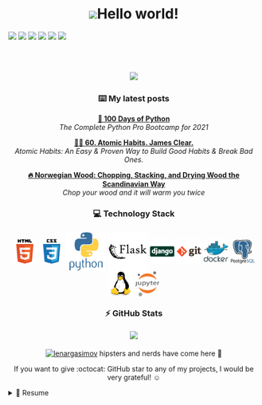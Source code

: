 <H1 align='center'>
<img src="https://octodex.github.com/images/daftpunktocat-thomas.gif" width="60px">Hello world! 
</H1>

<!-- Navbar links -->
[![](https://img.shields.io/badge/About%20me-%20my%20site-brightgreen)](https://lenargasimov.dev/templates/about.html)
[![](https://img.shields.io/badge/Blog-%20my%20blog-lightgrey)](https://lenar-blog.herokuapp.com)
[![](https://img.shields.io/badge/LinkedIn-lenargasimov-0077B5?logo=LinkedIn&logoColor=white&style=flat-square)](https://www.linkedin.com/in/lenargasimov)
[![](https://img.shields.io/badge/Twitter-lenargasimov-1DA1F2?logo=twitter&logoColor=white&style=flat-square)](https://twitter.com/lenargasimov)
[![](https://img.shields.io/badge/Last.fm-lenargasimov-D51007?logo=last.fm&logoColor=white&style=flat-square)](https://www.last.fm/user/lenargasimov)
[![](https://img.shields.io/badge/Soundcloud-lenargasimov-FF7700?logo=soundcloud&logoColor=white&style=flat-square)](https://soundcloud.com/lenargasimov)

<br/>
<br/>

<!-- Spotify -->
<p align='center'>
	<a href="#"><img src="https://spotify-recently-played-readme.vercel.app/api?user=lyc5820s2tgyaacnm646qlk8h"></a>
</p>

<!-- Latest posts -->
<div align='center'>
	<h3>⌨️ My latest posts</h3>
  <p><a href="https://lenar-blog.herokuapp.com/post/5"><b>🐍 100 Days of Python</b></a><br/><i> The Complete Python Pro Bootcamp for 2021</i></p>
  <p><a href="https://lenar-blog.herokuapp.com/post/7"><b>🏃‍♂️ 60. Atomic Habits. James Clear.</b></a><br/><i>Atomic Habits: An Easy & Proven Way to Build Good Habits & Break Bad Ones.</i></p>
  <p><a href="https://lenar-blog.herokuapp.com/post/1"><b>🔥 Norwegian Wood: Chopping, Stacking, and Drying Wood the Scandinavian Way</b></a><br/><i>Chop your wood and it will warm you twice</i></p>
</div>

<!-- Technologies I know -->
<h3 align="center">
	💻 Technology Stack <br/><br/>
	<img align="center" src="https://raw.githubusercontent.com/devicons/devicon/master/icons/html5/html5-original-wordmark.svg" alt="devicon" height="50" width="50" />
	<img align="center" src="https://raw.githubusercontent.com/devicons/devicon/master/icons/css3/css3-original-wordmark.svg" alt="devicon" height="50" width="50" />
	<!-- 	  	<img align="center" src="https://raw.githubusercontent.com/devicons/devicon/master/icons/bootstrap/bootstrap-original.svg" alt="devicon" height="50" width="50" /> -->
	<img align="center" src="https://raw.githubusercontent.com/devicons/devicon/master/icons/python/python-original-wordmark.svg" height="80" width="80" />
	<img align="center" src="https://raw.githubusercontent.com/devicons/devicon/master/icons/flask/flask-original-wordmark.svg" height="80" width="80" />
	<img align="center" src="https://raw.githubusercontent.com/devicons/devicon/master/icons/django/django-original.svg" alt="devicon" height="50" width="50" />
	<img align="center" src="https://raw.githubusercontent.com/devicons/devicon/master/icons/git/git-original-wordmark.svg" alt="devicon" height="50" width="50" />
	<img align="center" src="https://raw.githubusercontent.com/devicons/devicon/master/icons/docker/docker-original-wordmark.svg" height="50" width="50" />
	<img align="center" src="https://raw.githubusercontent.com/devicons/devicon/master/icons/postgresql/postgresql-original-wordmark.svg" alt="devicon" height="50" width="50" />
	<img align="center" src="https://raw.githubusercontent.com/devicons/devicon/master/icons/linux/linux-original.svg" alt="devicon" height="50" width="50" />
	<img align="center" src="https://raw.githubusercontent.com/devicons/devicon/master/icons/jupyter/jupyter-original-wordmark.svg" alt="devicon" height="50" width="50" />
</h3>

<!-- Statistics -->
<h3 align='center'>
	⚡ GitHub Stats <br/><br/>
	<a href="#"><img src="https://github-readme-stats.vercel.app/api?username=lenargasimov&show_icons=true&count_private=true&theme=dark" width="350"></a>
</h3>

<p align='center'>
  <a href="#"> <img src="https://komarev.com/ghpvc/?username=lenargasimov&label=Visits&color=0e75b6&style=flat" alt="lenargasimov" /></a> hipsters and nerds have come here 🤪
</p>

<p align="center">
	If you want to give :octocat: GitHub star to any of my projects, I would be very grateful! ☺️
</p>

<!--  Resume -->
<details>
  <summary>📃 Resume</summary>

## Education

- 📖 **100 Days of Code - The Complete Python Pro Bootcamp for 2021**\
📆 2021 - 2021\
📍 **London App Brewery** - Udemy


## Experience


- 👨‍💻 **Junior Full-Stack Web Developer Internship**\
📆 2020 - 2020\
📍 **CodesFord** - Melbourne, Victoria, Australia

<img align="right" src="https://img.shields.io/badge/Slack-4A154B?logo=slack&logoColor=white" />
<img align="right" src="https://img.shields.io/badge/Github-181717?logo=github&logoColor=white" />


</details>


<!--
**lenargasimov/lenargasimov** is a ✨ _special_ ✨ repository because its `README.md` (this file) appears on your GitHub profile.

Here are some ideas to get you started:

- 🔭 I’m currently working on ...
- 🌱 I’m currently learning ...
- 👯 I’m looking to collaborate on ...
- 🤔 I’m looking for help with ...
- 💬 Ask me about ...
- 📫 How to reach me: ...
- 😄 Pronouns: ...
- ⚡ Fun fact: ...
-->
